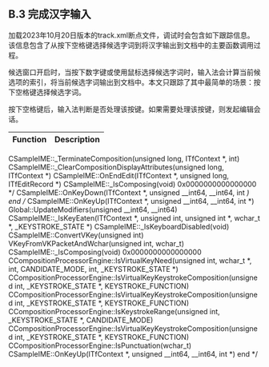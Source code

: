 ## B.3 完成汉字输入

加载2023年10月20日版本的track.xml断点文件，调试时会包含如下跟踪信息。该信息包含了从按下空格键选择候选字词到将汉字输出到文档中的主要函数调用过程。

候选窗口开启时，当按下数字键或使用鼠标选择候选字词时，输入法会计算当前候选项的索引，将当前候选字词输出到文档中。本文只跟踪了其中最简单的场景：按下空格键选择候选字词。

按下空格键后，输入法判断是否处理该按键。如果需要处理该按键，则发起编辑会话。

Function																													|Description
-|-
CSampleIME::_TerminateComposition(unsigned long, ITfContext *, int)
CSampleIME::_ClearCompositionDisplayAttributes(unsigned long, ITfContext *)
CSampleIME::OnEndEdit(ITfContext *, unsigned long, ITfEditRecord *)
 CSampleIME::_IsComposing(void) 0x0000000000000000 <NULL>
*/
CSampleIME::OnKeyDown(ITfContext *, unsigned __int64, __int64, int *) end
/*
CSampleIME::OnKeyUp(ITfContext *, unsigned __int64, __int64, int *)
 Global::UpdateModifiers(unsigned __int64, __int64)
 CSampleIME::_IsKeyEaten(ITfContext *, unsigned int, unsigned int *, wchar_t *, _KEYSTROKE_STATE *)
 CSampleIME::_IsKeyboardDisabled(void)
 CSampleIME::ConvertVKey(unsigned int)
 VKeyFromVKPacketAndWchar(unsigned int, wchar_t)
 CSampleIME::_IsComposing(void) 0x0000000000000000 <NULL>
 CCompositionProcessorEngine::IsVirtualKeyNeed(unsigned int, wchar_t *, int, CANDIDATE_MODE, int, _KEYSTROKE_STATE *)
 CCompositionProcessorEngine::IsVirtualKeyKeystrokeComposition(unsigned int, _KEYSTROKE_STATE *, KEYSTROKE_FUNCTION)
 CCompositionProcessorEngine::IsVirtualKeyKeystrokeComposition(unsigned int, _KEYSTROKE_STATE *, KEYSTROKE_FUNCTION)
 CCompositionProcessorEngine::IsKeystrokeRange(unsigned int, _KEYSTROKE_STATE *, CANDIDATE_MODE)
 CCompositionProcessorEngine::IsVirtualKeyKeystrokeComposition(unsigned int, _KEYSTROKE_STATE *, KEYSTROKE_FUNCTION)
 CCompositionProcessorEngine::IsPunctuation(wchar_t)
CSampleIME::OnKeyUp(ITfContext *, unsigned __int64, __int64, int *) end
*/